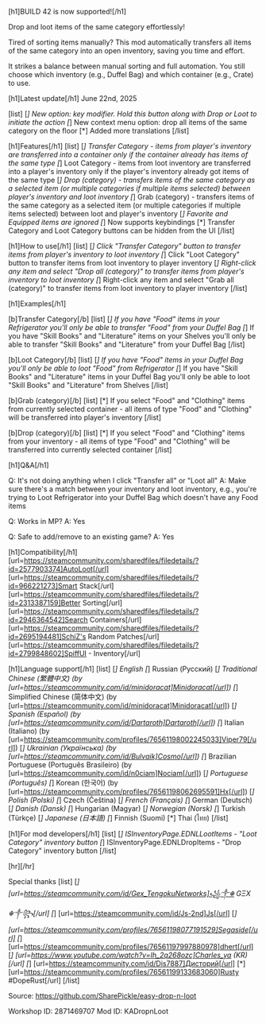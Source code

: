 [h1]BUILD 42 is now supported![/h1]

Drop and loot items of the same category effortlessly!

Tired of sorting items manually? This mod automatically transfers all items of the same category into an open inventory, saving you time and effort.

It strikes a balance between manual sorting and full automation. You still choose which inventory (e.g., Duffel Bag) and which container (e.g., Crate) to use.

[h1]Latest update[/h1]
June 22nd, 2025

[list]
[*] New option: key modifier. Hold this button along with Drop or Loot to initiate the action
[*] New context menu option: drop all items of the same category on the floor
[*] Added more translations
[/list]

[h1]Features[/h1]
[list]
[*] Transfer Category - items from player's inventory are transferred into a container only if the container already has items of the same type
[*] Loot Category - items from loot inventory are transferred into a player's inventory only if the player's inventory already got items of the same type
[*] Drop (category) - transfers items of the same category as a selected item (or multiple categories if multiple items selected) between player's inventory and loot inventory
[*] Grab (category) - transfers items of the same category as a selected item (or multiple categories if multiple items selected) between loot and player's inventory
[*] Favorite and Equipped items are ignored
[*] Now supports keybindings
[*] Transfer Category and Loot Category buttons can be hidden from the UI
[/list]

[h1]How to use[/h1]
[list]
[*] Click "Transfer Category" button to transfer items from player's inventory to loot inventory
[*] Click "Loot Category" button to transfer items from loot inventory to player inventory
[*] Right-click any item and select "Drop all (category)" to transfer items from player's inventory to loot inventory
[*] Right-click any item and select "Grab all (category)" to transfer items from loot inventory to player inventory
[/list]

[h1]Examples[/h1]

[b]Transfer Category[/b]
[list]
[*] If you have "Food" items in your Refrigerator you'll only be able to transfer "Food" from your Duffel Bag
[*] If you have "Skill Books"  and "Literature" items on your Shelves you'll only be able to transfer "Skill Books" and "Literature" from your Duffel Bag
[/list]

[b]Loot Category[/b]
[list]
[*] If you have "Food" items in your Duffel Bag you'll only be able to loot "Food" from Refrigerator
[*] If you have "Skill Books"  and "Literature" items in your Duffel Bag you'll only be able to loot "Skill Books" and "Literature" from Shelves
[/list]

[b]Grab (category)[/b]
[list]
[*] If you select "Food" and "Clothing" items from currently selected container - all items of type "Food" and "Clothing" will be transferred into player's inventory
[/list]

[b]Drop (category)[/b]
[list]
[*] If you select "Food" and "Clothing" items from your inventory - all items of type "Food" and "Clothing" will be transferred into currently selected container
[/list]

[h1]Q&A[/h1]

Q: It's not doing anything when I click "Transfer all" or "Loot all"
A: Make sure there's a match between your inventory and loot inventory, e.g., you're trying to Loot Refrigerator into your Duffel Bag which doesn't have any Food items

Q: Works in MP?
A: Yes

Q: Safe to add/remove to an existing game?
A: Yes

[h1]Compatibility[/h1]
[url=https://steamcommunity.com/sharedfiles/filedetails/?id=2577903374]AutoLoot[/url]
[url=https://steamcommunity.com/sharedfiles/filedetails/?id=966221273]Smart Stack[/url]
[url=https://steamcommunity.com/sharedfiles/filedetails/?id=2313387159]Better Sorting[/url]
[url=https://steamcommunity.com/sharedfiles/filedetails/?id=2946364542]Search Containers[/url]
[url=https://steamcommunity.com/sharedfiles/filedetails/?id=2695194481]SchiZ's Random Patches[/url]
[url=https://steamcommunity.com/sharedfiles/filedetails/?id=2799848602]SpiffUI - Inventory[/url]

[h1]Language support[/h1]
[list]
[*] English
[*] Russian (Русский)
[*] Traditional Chinese (繁體中文) (by [url=https://steamcommunity.com/id/minidoracat]Minidoracat[/url])
[*] Simplified Chinese (简体中文) (by [url=https://steamcommunity.com/id/minidoracat]Minidoracat[/url])
[*] Spanish (Español) (by [url=https://steamcommunity.com/id/Dartaroth]Dartaroth[/url])
[*] Italian (Italiano) (by [url=https://steamcommunity.com/profiles/76561198002245033]Viper79[/url])
[*] Ukrainian (Українська) (by [url=https://steamcommunity.com/id/Bulvaik]Cosmo[/url])
[*] Brazilian Portuguese (Português Brasileiro) (by [url=https://steamcommunity.com/id/n0ciam]Nociam[/url])
[*] Portuguese (Português)
[*] Korean (한국어) (by [url=https://steamcommunity.com/profiles/76561198062695591]Hx[/url])
[*] Polish (Polski)
[*] Czech (Čeština)
[*] French (Français)
[*] German (Deutsch)
[*] Danish (Dansk)
[*] Hungarian (Magyar)
[*] Norwegian (Norsk)
[*] Turkish (Türkçe)
[*] Japanese (日本語)
[*] Finnish (Suomi)
[*] Thai (ไทย)
[/list]

[h1]For mod developers[/h1]
[list]
[*] ISInventoryPage.EDNLLootItems - "Loot Category" inventory button
[*] ISInventoryPage.EDNLDropItems - "Drop Category" inventory button
[/list]

[hr][/hr]

Special thanks
[list]
[*] [url=https://steamcommunity.com/id/Gex_TengokuNetworks]꧁༒☬ GΞX ☬༒꧂[/url]
[*] [url=https://steamcommunity.com/id/Js-2nd]Js[/url]
[*] [url=https://steamcommunity.com/profiles/76561198077191529]Segaside[/url]
[*] [url=https://steamcommunity.com/profiles/76561197997880978]dhert[/url]
[*] [url=https://www.youtube.com/watch?v=Ih_2q268ozc]Charles_ya (KR)[/url]
[*] [url=https://steamcommunity.com/id/Dis7887]Диcтoрий[/url]
[*] [url=https://steamcommunity.com/profiles/76561199133683060]Rusty #DopeRust[/url]
[/list]

Source: https://github.com/SharePickle/easy-drop-n-loot

Workshop ID: 2871469707
Mod ID: KADropnLoot
